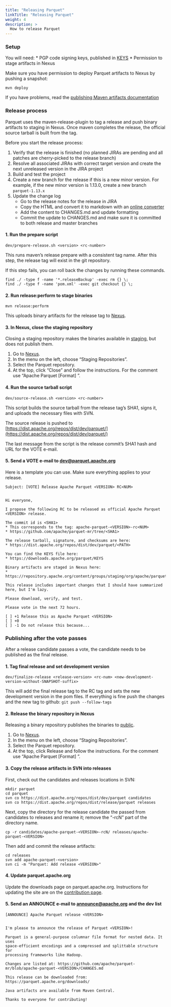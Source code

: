 ```yaml
---
title: "Releasing Parquet"
linkTitle: "Releasing Parquet"
weight: 4
description: >
  How to release Parquet
---
```


### Setup

You will need: \* PGP code signing keys, published in [KEYS](https://downloads.apache.org/parquet/KEYS) \* Permission to stage artifacts in Nexus

Make sure you have permission to deploy Parquet artifacts to Nexus by pushing a snapshot:

    mvn deploy


If you have problems, read the [publishing Maven artifacts documentation](https://www.apache.org/dev/publishing-maven-artifacts.html)

### Release process

Parquet uses the maven-release-plugin to tag a release and push binary artifacts to staging in Nexus. Once maven completes the release, the official source tarball is built from the tag.

Before you start the release process:

1.  Verify that the release is finished (no planned JIRAs are pending and all patches are cherry-picked to the release branch) 
2.  Resolve all associated JIRAs with correct target version and create the next unreleased version in the JIRA project
3.  Build and test the project
4.  Create a new branch for the release if this is a new minor version. For example, if the new minor version is 1.13.0, create a new branch `parquet-1.13.x`
5.  Update the change log
    *   Go to the release notes for the release in JIRA
    *   Copy the HTML and convert it to markdown with an [online converter](https://domchristie.github.io/turndown/)
    *   Add the content to CHANGES.md and update formatting
    *   Commit the update to CHANGES.md and make sure it is committed to both release and master branches

#### 1\. Run the prepare script

    dev/prepare-release.sh <version> <rc-number>


This runs maven’s release prepare with a consistent tag name. After this step, the release tag will exist in the git repository.

If this step fails, you can roll back the changes by running these commands.

    find ./ -type f -name '*.releaseBackup' -exec rm {} \;
    find ./ -type f -name 'pom.xml' -exec git checkout {} \;


#### 2\. Run release:perform to stage binaries

    mvn release:perform


This uploads binary artifacts for the release tag to [Nexus](https://repository.apache.org/).

#### 3\. In Nexus, close the staging repository

Closing a staging repository makes the binaries available in [staging](https://repository.apache.org/content/groups/staging/org/apache/parquet/), but does not publish them.

1.  Go to [Nexus](https://repository.apache.org/).
2.  In the menu on the left, choose “Staging Repositories”.
3.  Select the Parquet repository.
4.  At the top, click “Close” and follow the instructions. For the comment use “Apache Parquet \[Format\] ”.

#### 4\. Run the source tarball script

    dev/source-release.sh <version> <rc-number>


This script builds the source tarball from the release tag’s SHA1, signs it, and uploads the necessary files with SVN.

The source release is pushed to [https://dist.apache.org/repos/dist/dev/parquet/](https://dist.apache.org/repos/dist/dev/parquet/)

The last message from the script is the release commit’s SHA1 hash and URL for the VOTE e-mail.

#### 5\. Send a VOTE e-mail to [dev@parquet.apache.org](mailto:dev@parquet.apache.org)

Here is a template you can use. Make sure everything applies to your release.

    Subject: [VOTE] Release Apache Parquet <VERSION> RC<NUM>


    Hi everyone,

    I propose the following RC to be released as official Apache Parquet <VERSION> release.

    The commit id is <SHA1>
    * This corresponds to the tag: apache-parquet-<VERSION>-rc<NUM>
    * https://github.com/apache/parquet-mr/tree/<SHA1>

    The release tarball, signature, and checksums are here:
    * https://dist.apache.org/repos/dist/dev/parquet/<PATH>

    You can find the KEYS file here:
    * https://downloads.apache.org/parquet/KEYS

    Binary artifacts are staged in Nexus here:
    * https://repository.apache.org/content/groups/staging/org/apache/parquet/

    This release includes important changes that I should have summarized here, but I'm lazy.

    Please download, verify, and test.

    Please vote in the next 72 hours.

    [ ] +1 Release this as Apache Parquet <VERSION>
    [ ] +0
    [ ] -1 Do not release this because...



### Publishing after the vote passes

After a release candidate passes a vote, the candidate needs to be published as the final release.

#### 1\. Tag final release and set development version

    dev/finalize-release <release-version> <rc-num> <new-development-version-without-SNAPSHOT-suffix>


This will add the final release tag to the RC tag and sets the new development version in the pom files. If everything is fine push the changes and the new tag to github: `git push --follow-tags`

#### 2\. Release the binary repository in Nexus

Releasing a binary repository publishes the binaries to [public](https://repository.apache.org/content/groups/public/org/apache/parquet/).

1.  Go to [Nexus](https://repository.apache.org/).
2.  In the menu on the left, choose “Staging Repositories”.
3.  Select the Parquet repository.
4.  At the top, click Release and follow the instructions. For the comment use “Apache Parquet \[Format\] ”.

#### 3\. Copy the release artifacts in SVN into releases

First, check out the candidates and releases locations in SVN:

    mkdir parquet
    cd parquet
    svn co https://dist.apache.org/repos/dist/dev/parquet candidates
    svn co https://dist.apache.org/repos/dist/release/parquet releases


Next, copy the directory for the release candidate the passed from candidates to releases and rename it; remove the “-rcN” part of the directory name.

    cp -r candidates/apache-parquet-<VERSION>-rcN/ releases/apache-parquet-<VERSION>


Then add and commit the release artifacts:

    cd releases
    svn add apache-parquet-<version>
    svn ci -m "Parquet: Add release <VERSION>"


#### 4\. Update parquet.apache.org

Update the downloads page on parquet.apache.org. Instructions for updating the site are on the [contribution page](http://parquet.apache.org/docs/contribution-guidelines/contributing/).

#### 5\. Send an ANNOUNCE e-mail to [announce@apache.org](mailto:announce@apache.org) and the dev list

    [ANNOUNCE] Apache Parquet release <VERSION>


    I'm please to announce the release of Parquet <VERSION>!

    Parquet is a general-purpose columnar file format for nested data. It uses
    space-efficient encodings and a compressed and splittable structure for
    processing frameworks like Hadoop.

    Changes are listed at: https://github.com/apache/parquet-mr/blob/apache-parquet-<VERSION>/CHANGES.md

    This release can be downloaded from: https://parquet.apache.org/downloads/

    Java artifacts are available from Maven Central.

    Thanks to everyone for contributing!
